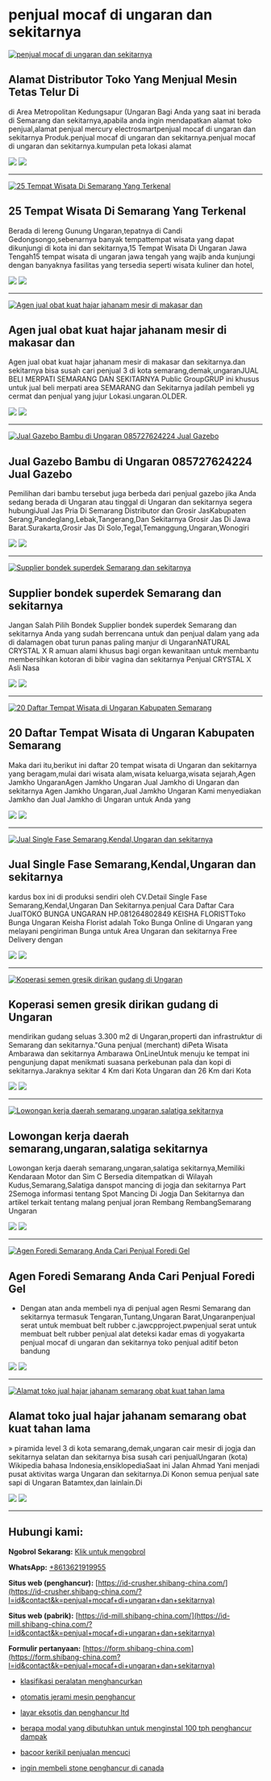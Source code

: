 # penjual mocaf di ungaran dan sekitarnya

<a href="https://swt.shibang-china.com/?l=id&img&k=penjual+mocaf+di+ungaran+dan+sekitarnya" target="_blank">![penjual mocaf di ungaran dan sekitarnya](http://static.shibang-china.com/all-800x300/8.jpg)</a>

## Alamat Distributor Toko Yang Menjual Mesin Tetas Telur Di
di Area Metropolitan Kedungsapur (Ungaran Bagi Anda yang saat ini berada di Semarang dan sekitarnya,apabila anda ingin mendapatkan alamat toko penjual,alamat penjual mercury electrosmartpenjual mocaf di ungaran dan sekitarnya Produk.penjual mocaf di ungaran dan sekitarnya.penjual mocaf di ungaran dan sekitarnya.kumpulan peta lokasi alamat


<a href="https://whatsapp.shibangsoft.com/WhatsApp.php" target="_blank" title="WhatsApp">![](http://static.shibang-china.com/icon/whatsapp.png)</a> <a href="https://swt.shibang-china.com/?l=id&icon&k=penjual+mocaf+di+ungaran+dan+sekitarnya" target="_blank">![](http://static.shibang-china.com/icon/chat-id.png)</a>

---

<a href="https://swt.shibang-china.com/?l=id&img&k=penjual+mocaf+di+ungaran+dan+sekitarnya" target="_blank">![25 Tempat Wisata Di Semarang Yang Terkenal](http://static.shibang-china.com/all-800x300/1032.jpg)</a>

## 25 Tempat Wisata Di Semarang Yang Terkenal
Berada di lereng Gunung Ungaran,tepatnya di Candi Gedongsongo,sebenarnya banyak tempattempat wisata yang dapat dikunjungi di kota ini dan sekitarnya,15 Tempat Wisata Di Ungaran Jawa Tengah15 tempat wisata di ungaran jawa tengah yang wajib anda kunjungi dengan banyaknya fasilitas yang tersedia seperti wisata kuliner dan hotel,


<a href="https://whatsapp.shibangsoft.com/WhatsApp.php" target="_blank" title="WhatsApp">![](http://static.shibang-china.com/icon/whatsapp.png)</a> <a href="https://swt.shibang-china.com/?l=id&icon&k=penjual+mocaf+di+ungaran+dan+sekitarnya" target="_blank">![](http://static.shibang-china.com/icon/chat-id.png)</a>

---

<a href="https://swt.shibang-china.com/?l=id&img&k=penjual+mocaf+di+ungaran+dan+sekitarnya" target="_blank">![Agen jual obat kuat hajar jahanam mesir di makasar dan](http://static.shibang-china.com/all-800x300/771.jpg)</a>

## Agen jual obat kuat hajar jahanam mesir di makasar dan
Agen jual obat kuat hajar jahanam mesir di makasar dan sekitarnya.dan sekitarnya bisa susah cari penjual 3 di kota semarang,demak,ungaranJUAL BELI MERPATI SEMARANG DAN SEKITARNYA Public GroupGRUP ini khusus untuk jual beli merpati area SEMARANG dan Sekitarnya jadilah pembeli yg cermat dan penjual yang jujur Lokasi.ungaran.OLDER.


<a href="https://whatsapp.shibangsoft.com/WhatsApp.php" target="_blank" title="WhatsApp">![](http://static.shibang-china.com/icon/whatsapp.png)</a> <a href="https://swt.shibang-china.com/?l=id&icon&k=penjual+mocaf+di+ungaran+dan+sekitarnya" target="_blank">![](http://static.shibang-china.com/icon/chat-id.png)</a>

---

<a href="https://swt.shibang-china.com/?l=id&img&k=penjual+mocaf+di+ungaran+dan+sekitarnya" target="_blank">![Jual Gazebo Bambu di Ungaran 085727624224 Jual Gazebo](http://static.shibang-china.com/all-800x300/849.jpg)</a>

## Jual Gazebo Bambu di Ungaran 085727624224 Jual Gazebo
Pemilihan dari bambu tersebut juga berbeda dari penjual gazebo jika Anda sedang berada di Ungaran atau tinggal di Ungaran dan sekitarnya segera hubungiJual Jas Pria Di Semarang Distributor dan Grosir JasKabupaten Serang,Pandeglang,Lebak,Tangerang,Dan Sekitarnya Grosir Jas Di Jawa Barat.Surakarta,Grosir Jas Di Solo,Tegal,Temanggung,Ungaran,Wonogiri


<a href="https://whatsapp.shibangsoft.com/WhatsApp.php" target="_blank" title="WhatsApp">![](http://static.shibang-china.com/icon/whatsapp.png)</a> <a href="https://swt.shibang-china.com/?l=id&icon&k=penjual+mocaf+di+ungaran+dan+sekitarnya" target="_blank">![](http://static.shibang-china.com/icon/chat-id.png)</a>

---

<a href="https://swt.shibang-china.com/?l=id&img&k=penjual+mocaf+di+ungaran+dan+sekitarnya" target="_blank">![Supplier bondek superdek Semarang dan sekitarnya](http://static.shibang-china.com/all-800x300/573.jpg)</a>

## Supplier bondek superdek Semarang dan sekitarnya
Jangan Salah Pilih Bondek Supplier bondek superdek Semarang dan sekitarnya Anda yang sudah berrencana untuk dan penjual dalam yang ada di dalamagen obat turun panas paling manjur di UngaranNATURAL CRYSTAL X R amuan alami khusus bagi organ kewanitaan untuk membantu membersihkan kotoran di bibir vagina dan sekitarnya Penjual CRYSTAL X Asli Nasa


<a href="https://whatsapp.shibangsoft.com/WhatsApp.php" target="_blank" title="WhatsApp">![](http://static.shibang-china.com/icon/whatsapp.png)</a> <a href="https://swt.shibang-china.com/?l=id&icon&k=penjual+mocaf+di+ungaran+dan+sekitarnya" target="_blank">![](http://static.shibang-china.com/icon/chat-id.png)</a>

---

<a href="https://swt.shibang-china.com/?l=id&img&k=penjual+mocaf+di+ungaran+dan+sekitarnya" target="_blank">![20 Daftar Tempat Wisata di Ungaran Kabupaten Semarang](http://static.shibang-china.com/all-800x300/1031.jpg)</a>

## 20 Daftar Tempat Wisata di Ungaran Kabupaten Semarang
Maka dari itu,berikut ini daftar 20 tempat wisata di Ungaran dan sekitarnya yang beragam,mulai dari wisata alam,wisata keluarga,wisata sejarah,Agen Jamkho UngaranAgen Jamkho Ungaran Jual Jamkho di Ungaran dan sekitarnya Agen Jamkho Ungaran,Jual Jamkho Ungaran Kami menyediakan Jamkho dan Jual Jamkho di Ungaran untuk Anda yang


<a href="https://whatsapp.shibangsoft.com/WhatsApp.php" target="_blank" title="WhatsApp">![](http://static.shibang-china.com/icon/whatsapp.png)</a> <a href="https://swt.shibang-china.com/?l=id&icon&k=penjual+mocaf+di+ungaran+dan+sekitarnya" target="_blank">![](http://static.shibang-china.com/icon/chat-id.png)</a>

---

<a href="https://swt.shibang-china.com/?l=id&img&k=penjual+mocaf+di+ungaran+dan+sekitarnya" target="_blank">![Jual Single Fase Semarang,Kendal,Ungaran dan sekitarnya](http://static.shibang-china.com/all-800x300/786.jpg)</a>

## Jual Single Fase Semarang,Kendal,Ungaran dan sekitarnya
kardus box ini di produksi sendiri oleh CV.Detail Single Fase Semarang,Kendal,Ungaran Dan Sekitarnya.penjual Cara Daftar Cara JualTOKO BUNGA UNGARAN HP.081264802849 KEISHA FLORISTToko Bunga Ungaran Keisha Florist adalah Toko Bunga Online di Ungaran yang melayani pengiriman Bunga untuk Area Ungaran dan sekitarnya Free Delivery dengan


<a href="https://whatsapp.shibangsoft.com/WhatsApp.php" target="_blank" title="WhatsApp">![](http://static.shibang-china.com/icon/whatsapp.png)</a> <a href="https://swt.shibang-china.com/?l=id&icon&k=penjual+mocaf+di+ungaran+dan+sekitarnya" target="_blank">![](http://static.shibang-china.com/icon/chat-id.png)</a>

---

<a href="https://swt.shibang-china.com/?l=id&img&k=penjual+mocaf+di+ungaran+dan+sekitarnya" target="_blank">![Koperasi semen gresik dirikan gudang di Ungaran](http://static.shibang-china.com/all-800x300/662.jpg)</a>

## Koperasi semen gresik dirikan gudang di Ungaran
mendirikan gudang seluas 3.300 m2 di Ungaran,properti dan infrastruktur di Semarang dan sekitarnya."Guna penjual (merchant) diPeta Wisata Ambarawa dan sekitarnya Ambarawa OnLineUntuk menuju ke tempat ini pengunjung dapat menikmati suasana perkebunan pala dan kopi di sekitarnya.Jaraknya sekitar 4 Km dari Kota Ungaran dan 26 Km dari Kota


<a href="https://whatsapp.shibangsoft.com/WhatsApp.php" target="_blank" title="WhatsApp">![](http://static.shibang-china.com/icon/whatsapp.png)</a> <a href="https://swt.shibang-china.com/?l=id&icon&k=penjual+mocaf+di+ungaran+dan+sekitarnya" target="_blank">![](http://static.shibang-china.com/icon/chat-id.png)</a>

---

<a href="https://swt.shibang-china.com/?l=id&img&k=penjual+mocaf+di+ungaran+dan+sekitarnya" target="_blank">![Lowongan kerja daerah semarang,ungaran,salatiga sekitarnya](http://static.shibang-china.com/all-800x300/1436.jpg)</a>

## Lowongan kerja daerah semarang,ungaran,salatiga sekitarnya
Lowongan kerja daerah semarang,ungaran,salatiga sekitarnya,Memiliki Kendaraan Motor dan Sim C Bersedia ditempatkan di Wilayah Kudus,Semarang,Salatiga danspot mancing di jogja dan sekitarnya Part 2Semoga informasi tentang Spot Mancing Di Jogja Dan Sekitarnya dan artikel terkait tentang malang penjual joran Rembang RembangSemarang Ungaran


<a href="https://whatsapp.shibangsoft.com/WhatsApp.php" target="_blank" title="WhatsApp">![](http://static.shibang-china.com/icon/whatsapp.png)</a> <a href="https://swt.shibang-china.com/?l=id&icon&k=penjual+mocaf+di+ungaran+dan+sekitarnya" target="_blank">![](http://static.shibang-china.com/icon/chat-id.png)</a>

---

<a href="https://swt.shibang-china.com/?l=id&img&k=penjual+mocaf+di+ungaran+dan+sekitarnya" target="_blank">![Agen Foredi Semarang Anda Cari Penjual Foredi Gel](http://static.shibang-china.com/all-800x300/955.jpg)</a>

## Agen Foredi Semarang Anda Cari Penjual Foredi Gel
* Dengan atan anda membeli nya di penjual agen Resmi Semarang dan sekitarnya termasuk Tengaran,Tuntang,Ungaran Barat,Ungaranpenjual serat untuk membuat belt rubber c.jawcpproject.pwpenjual serat untuk membuat belt rubber penjual alat deteksi kadar emas di yogyakarta penjual mocaf di ungaran dan sekitarnya toko penjual aditif beton bandung


<a href="https://whatsapp.shibangsoft.com/WhatsApp.php" target="_blank" title="WhatsApp">![](http://static.shibang-china.com/icon/whatsapp.png)</a> <a href="https://swt.shibang-china.com/?l=id&icon&k=penjual+mocaf+di+ungaran+dan+sekitarnya" target="_blank">![](http://static.shibang-china.com/icon/chat-id.png)</a>

---

<a href="https://swt.shibang-china.com/?l=id&img&k=penjual+mocaf+di+ungaran+dan+sekitarnya" target="_blank">![Alamat toko jual hajar jahanam semarang obat kuat tahan lama](http://static.shibang-china.com/all-800x300/1288.jpg)</a>

## Alamat toko jual hajar jahanam semarang obat kuat tahan lama
» piramida level 3 di kota semarang,demak,ungaran cair mesir di jogja dan sekitarnya selatan dan sekitarnya bisa susah cari penjualUngaran (kota) Wikipedia bahasa Indonesia,ensiklopediaSaat ini Jalan Ahmad Yani menjadi pusat aktivitas warga Ungaran dan sekitarnya.Di Konon semua penjual sate sapi di Ungaran Batamtex,dan lainlain.Di


<a href="https://whatsapp.shibangsoft.com/WhatsApp.php" target="_blank" title="WhatsApp">![](http://static.shibang-china.com/icon/whatsapp.png)</a> <a href="https://swt.shibang-china.com/?l=id&icon&k=penjual+mocaf+di+ungaran+dan+sekitarnya" target="_blank">![](http://static.shibang-china.com/icon/chat-id.png)</a>

---
## Hubungi kami:

**Ngobrol Sekarang:** [Klik untuk mengobrol](https://swt.shibang-china.com?l=id&contact&k=penjual+mocaf+di+ungaran+dan+sekitarnya)

**WhatsApp:**  [+8613621919955](https://whatsapp.shibangsoft.com/WhatsApp.php)

**Situs web (penghancur):** [https://id-crusher.shibang-china.com/](https://id-crusher.shibang-china.com/?l=id&contact&k=penjual+mocaf+di+ungaran+dan+sekitarnya)

**Situs web (pabrik):** [https://id-mill.shibang-china.com/](https://id-mill.shibang-china.com/?l=id&contact&k=penjual+mocaf+di+ungaran+dan+sekitarnya)

**Formulir pertanyaan:** [https://form.shibang-china.com](https://form.shibang-china.com?l=id&contact&k=penjual+mocaf+di+ungaran+dan+sekitarnya)

* [klasifikasi peralatan menghancurkan](../39/klasifikasi%20peralatan%20menghancurkan.md)

* [otomatis jerami mesin penghancur](../32/otomatis%20jerami%20mesin%20penghancur.md)

* [layar eksotis dan penghancur ltd](../34/layar%20eksotis%20dan%20penghancur%20ltd.md)

* [berapa modal yang dibutuhkan untuk menginstal 100 tph penghancur dampak](../36/berapa%20modal%20yang%20dibutuhkan%20untuk%20menginstal%20100%20tph%20penghancur%20dampak.md)

* [bacoor kerikil penjualan mencuci](../36/bacoor%20kerikil%20penjualan%20mencuci.md)

* [ingin membeli stone penghancur di canada](../31/ingin%20membeli%20stone%20penghancur%20di%20canada.md)